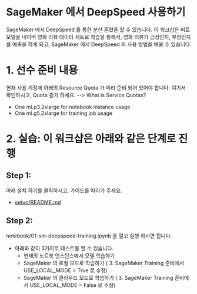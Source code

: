 # SageMaker 에서 DeepSpeed 사용하기 

SageMaker 에서 DeepSpeed 를 통한 분산 훈련을 할 수 있습니다. 
이 워크샵은 버트 모델을 네이버 영화 리뷰 데이터 세트로 학습을 통해서, 영화 리뷰가 긍정인지, 부정인지를 예측을 하게 되고, SageMaker 에서 DeepSpeed 의 사용 방법을 배울 수 있습니다. 

# 1. 선수 준비 내용
현재 사용 계정에 아래의 Resource Quota 가 미리 준비 되어 있어야 합니다. 여기서 확인하시고, Quota 증가 하세요. --> What is Service Quotas?

- One ml.p3.2xlarge for notebook instance usage
- One ml.g5.2xlarge for training job usage

# 2. 실습: 이 워크샵은 아래와 같은 단계로 진행

## Step 1:
아래 설치 하기를 클릭하시고, 가이드를 따라가 주세요.
- [setup/README.md](setup/README.md)

## Step 2: 
notebook/01-sm-deepspeed-training.ipynb 을 열고 실행 하시면 됩니다.
- 아래와 같이 3가지로 테스트를 할 수 있습니다.
    - 현재의 노트북 인스턴스에서 모델 학습하기
    - SageMaker 의 로컬 모드로 학습하기 ( 3. SageMaker Training 준비에서 USE_LOCAL_MODE = True 로 수정)
    - SageMaker 의 클라우드 모드로 학습하기 ( 3. SageMaker Training 준비에서 USE_LOCAL_MODE = False 로 수정)

